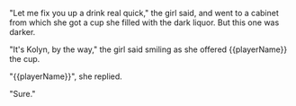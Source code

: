 "Let me fix you up a drink real quick," the girl said, and went to a cabinet from which she got a cup she filled with the dark liquor. But this one was darker.

"It's Kolyn, by the way," the girl said smiling as she offered {{playerName}} the cup.

"{{playerName}}", she replied.

"Sure."
